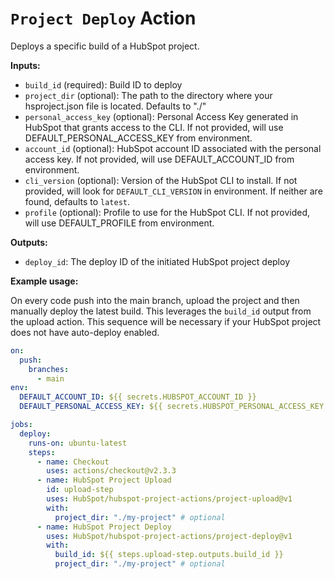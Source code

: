 # `Project Deploy` Action

Deploys a specific build of a HubSpot project.

**Inputs:**

- `build_id` (required): Build ID to deploy
- `project_dir` (optional): The path to the directory where your hsproject.json file is located. Defaults to "./"
- `personal_access_key` (optional): Personal Access Key generated in HubSpot that grants access to the CLI. If not provided, will use DEFAULT_PERSONAL_ACCESS_KEY from environment.
- `account_id` (optional): HubSpot account ID associated with the personal access key. If not provided, will use DEFAULT_ACCOUNT_ID from environment.
- `cli_version` (optional): Version of the HubSpot CLI to install. If not provided, will look for `DEFAULT_CLI_VERSION` in environment. If neither are found, defaults to `latest`.
- `profile` (optional): Profile to use for the HubSpot CLI. If not provided, will use DEFAULT_PROFILE from environment.

**Outputs:**

- `deploy_id`: The deploy ID of the initiated HubSpot project deploy

**Example usage:**

On every code push into the main branch, upload the project and then manually deploy the latest build. This leverages the `build_id` output from the upload action. This sequence will be necessary if your HubSpot project does not have auto-deploy enabled.

```yaml
on:
  push:
    branches:
      - main
env:
  DEFAULT_ACCOUNT_ID: ${{ secrets.HUBSPOT_ACCOUNT_ID }}
  DEFAULT_PERSONAL_ACCESS_KEY: ${{ secrets.HUBSPOT_PERSONAL_ACCESS_KEY }}

jobs:
  deploy:
    runs-on: ubuntu-latest
    steps:
      - name: Checkout
        uses: actions/checkout@v2.3.3
      - name: HubSpot Project Upload
        id: upload-step
        uses: HubSpot/hubspot-project-actions/project-upload@v1
        with:
          project_dir: "./my-project" # optional
      - name: HubSpot Project Deploy
        uses: HubSpot/hubspot-project-actions/project-deploy@v1
        with:
          build_id: ${{ steps.upload-step.outputs.build_id }}
          project_dir: "./my-project" # optional
```
